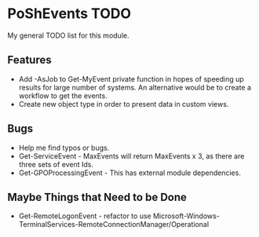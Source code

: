 # PoShEvents TODO

My general TODO list for this module.

## Features

* Add -AsJob to Get-MyEvent private function in hopes of speeding up results for large number of systems. An alternative would be to create a workflow to get the events.
* Create new object type in order to present data in custom views.

## Bugs

* Help me find typos or bugs.
* Get-ServiceEvent - MaxEvents will return MaxEvents x 3, as there are three sets of event Ids.
* Get-GPOProcessingEvent - This has external module dependencies.

## Maybe Things that Need to be Done

* Get-RemoteLogonEvent - refactor to use Microsoft-Windows-TerminalServices-RemoteConnectionManager/Operational
